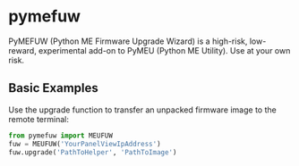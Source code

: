 # pymefuw

PyMEFUW (Python ME Firmware Upgrade Wizard) is a high-risk, low-reward, experimental add-on to PyMEU (Python ME Utility).  Use at your own risk.<br>

## Basic Examples

Use the upgrade function to transfer an unpacked firmware image to the remote terminal:

```python
from pymefuw import MEUFUW
fuw = MEUFUW('YourPanelViewIpAddress')
fuw.upgrade('PathToHelper', 'PathToImage')
```
